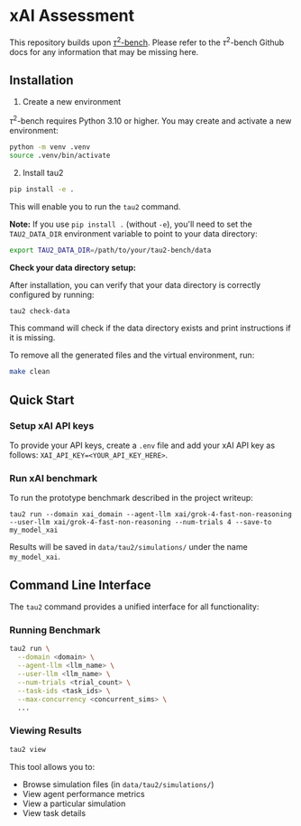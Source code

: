 # xAI Assessment

This repository builds upon [$\tau^2$-bench](https://github.com/sierra-research/tau2-bench).
Please refer to the $\tau^2$-bench Github docs for any information that may be missing here.

## Installation

1. Create a new environment

$\tau^2$-bench requires Python 3.10 or higher. You may create and activate a new environment:

```bash
python -m venv .venv
source .venv/bin/activate
```

2. Install tau2

```bash
pip install -e .
```

This will enable you to run the `tau2` command.

**Note:** If you use `pip install .` (without `-e`), you'll need to set the `TAU2_DATA_DIR` environment variable to point to your data directory:

```bash
export TAU2_DATA_DIR=/path/to/your/tau2-bench/data
```

**Check your data directory setup:**

After installation, you can verify that your data directory is correctly configured by running:

```bash
tau2 check-data
```

This command will check if the data directory exists and print instructions if it is missing.

To remove all the generated files and the virtual environment, run:
```bash
make clean
```

## Quick Start

### Setup xAI API keys

To provide your API keys, create a `.env` file and add your xAI API key
as follows:
`XAI_API_KEY=<YOUR_API_KEY_HERE>`.

### Run xAI benchmark

To run the prototype benchmark described in the project writeup:

```tau2 run --domain xai_domain --agent-llm xai/grok-4-fast-non-reasoning --user-llm xai/grok-4-fast-non-reasoning --num-trials 4 --save-to my_model_xai```

Results will be saved in `data/tau2/simulations/` under the name `my_model_xai`.

## Command Line Interface

The `tau2` command provides a unified interface for all functionality:

### Running Benchmark 
```bash
tau2 run \
  --domain <domain> \
  --agent-llm <llm_name> \
  --user-llm <llm_name> \
  --num-trials <trial_count> \
  --task-ids <task_ids> \
  --max-concurrency <concurrent_sims> \
  ...
```

### Viewing Results
```bash
tau2 view
```
This tool allows you to:
- Browse simulation files (in `data/tau2/simulations/`)
- View agent performance metrics
- View a particular simulation
- View task details